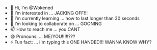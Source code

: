- 👋 Hi, I’m @Wokened
- 👀 I’m interested in ... JACKING OFF!!!
- 🌱 I’m currently learning ... how to last longer than 30 seconds
- 💞️ I’m looking to collaborate on ... GOONING
- 📫 How to reach me ... you CANT
- 😄 Pronouns: ... ME/YOU!!!!!???
- ⚡ Fun fact: ... i'm typing this ONE HANDED!!! WANNA KNOW WHY?

<!---
Wokened/Wokened is a ✨ special ✨ repository because its `README.md` (this file) appears on your GitHub profile.
You can click the Preview link to take a look at your changes.
--->

